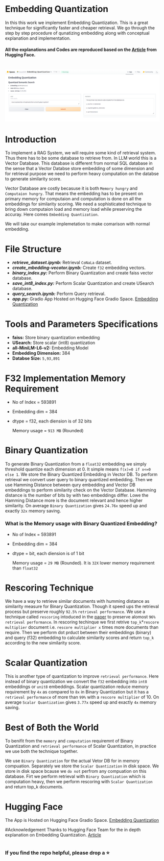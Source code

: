 # Embedding Quantization

In this this work we implement Embedding Quantization. This is a great technique for significantly faster and cheaper retrieval.
We go through the step by step procedure of qunatizing embedding along with conceptual explanation and implementation.

#### All the explanations and Codes are reproduced based on the [Article](https://huggingface.co/blog/embedding-quantization) from Hugging Face.

#

<img src="https://github.com/swastikmaiti/Embedding-Quantization/blob/b611b302ebe0ecc8303d965a3b117a086e5b5205/embedding-quantization.png">

# Introduction

To implement a RAG System, we will require some kind of retrieval system. Thus there has to be some database to retrieve from.
In LLM world this is a Vector Database. This database is different from normal SQL database in the sense that a Vector Databse store
embedding of some dimension and for retrieval purpose we need to perform heavy computation on the databse to generate similarity score.

Vector Database are costly becasuse it is both `Memory hungry` and `Computaion hungry`. That means the embedding has to be present
on primary memory for computaion and computation is done on all the embeddings for similarity scoring.
We need a sophisticated technique to bring down computaion load and memory load while preserving the accuray. Here comes `Embedding Quantization`.

We will take our example implemetation to make comarison with normal embedding.

# File Structure

- ***retrieve_dataset.ipynb:*** Retrieval `CoNaLa` dataset.
- ***create_mbedding-vecotor.ipynb:*** Create `f32` embedding vectors.
- ***binary_index.py:*** Perform Binary Quantization and create faiss vector database.
- ***save_int8_index.py:*** Perform Scalar Quantization and create USearch database.
- ***query_search.ipynb:*** Perform Query retrieval.
- ***app.py:*** Gradio App Hosted on Hugging Face Gradio Space. [Embedding Quantization](https://huggingface.co/spaces/SwastikM/Embedding-Quantization)
 
# Tools and Parameters Specifications

- **faiss:** Store binary quantization embedding
- **USearch:** Store scalar (int8) quantization
- **all-MiniLM-L6-v2:** Embedding Model
- **Embedding Dimension:** 384
- **Databse Size:** `5,93,891`

# F32 Implementation Memory Requirement

- No of Index = 593891
- Embedding dim = 384
- dtype = f32, each diension is of 32 bits

  Memory usage = `913 MB` (Rounded)

# Binary Quantization

To generate Binary Quantization from a `float32` embedding we simply threshold quantize each dimension at 0. It simple means `f(x)=0 if x<=0
else 1`. We store the Binary Quantized Embedding in Vector DB. To perform retrieval we convert user query to binary quantized embedding. 
Then we use Hamming Distance between qury embedding and Vector DB embeddings to perform similarity check on the Vector Database. Hamming distance
is the number of bits by with two embeddings differ. Lowe the Hamming Distance more is the document relevant and hence higher similarity. On average
`Binary Quantization` gives `24.76x` speed up and exactly `32x` memory saving.

### What is the Memory usage with Binary Quantized Embedding?
- No of Index = 593891
- Embedding dim = 384
- dtype = bit, each diension is of 1 bit
  
  Memory usage = `29 MB` (Rounded). It is `32X` lower memory requirement than `float32`

# Rescoring Technique
We have a way to retrieve similar documents with humming distance as similarity measure for Binary Quantization. Though it speed ups the
retrieval process but preserve roughly `92.5%` `retrieval performance`.
We use a technique called `rescoring` intoduced in the [paper](https://arxiv.org/abs/2106.00882) to preserve alomost `96%` `retrieval performance`.
In rescoring techinque we first retrive `top_k`*`rescore multiplier` document i.e. `rescore multiplier x` times more documents than require.
Then we perform dot prduct between their embeddings (binary) and query (f32) embedding to calculate similarity scores and return `top_k` according to 
the new similarity score.

# Scalar Quantization
This is another type of quantization to improve `retrieval performance`. Here instead of binary quantization we convert the `f32` embedding into 
`int8` embeddings or `unit8` embeddings. Scalar quantization reduce memory requirement by `4x` as compared to `8x` in Binary Quantization but it has
a `retrieval performance` of more than `99%` with a `rescore multiplier` of 10. On average `Scalar Quantization` gives `3.77x` speed up and exactly `4x` memory saving.

# Best of Both the World
To benifit from the `memory` and `computation` requiremnt of Binary Quantization and `retrieval performance` of Scalar Quantization, in practice we
use both the technique together.

We use `Binary Quantization` for the actual Vetor DB for in memory compuation. Separately we store the `Scalar Quantization` in disk space. We store in
disk space bcause we `do not` perfrom any compuation on this database. Firt we perform retrieval with `Binary Quantization` which is computation heavy, 
then we perform rescoring with `Scalar Quantization` and return top_k documents.

# Hugging Face
The App is Hosted on Hugging Face Gradio Space. [Embedding Quantization](https://huggingface.co/spaces/SwastikM/Embedding-Quantization)

#Acknowledgement
Thanks to Hugging Face Team for the in depth explanation on Embedding Quantization. [Article](https://huggingface.co/blog/embedding-quantization)

#
### If you find the repo helpful, please drop a ⭐

